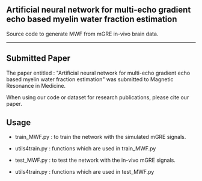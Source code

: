 ## Artificial neural network for multi-echo gradient echo based myelin water fraction estimation

Source code to generate MWF from mGRE in-vivo brain data.

* * *

## Submitted Paper

The paper entitled : "Artificial neural network for multi-echo gradient echo based myelin water fraction estimation" was submitted to Magnetic Resonance in Medicine.

When using our code or dataset for research publications, please cite our paper.

## Usage

* train_MWF.py : to train the network with the simulated mGRE signals.
* utils4train.py : functions which are used in train_MWF.py

* test_MWF.py : to test the network with the in-vivo mGRE signals.
* utils4train.py : functions which are used in test_MWF.py
